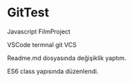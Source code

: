 # GitTest
Javascript FilmProject

VSCode termnal git VCS

Readme.md  dosyasında değişiklik yaptım.

ES6 class yapısında düzenlendi.
